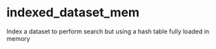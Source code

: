 # indexed_dataset_mem
Index a dataset to perform search but using a hash table fully loaded in memory
